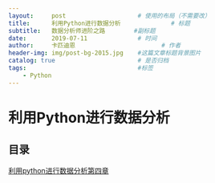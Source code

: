 ```yaml
---
layout:     post   				    # 使用的布局（不需要改）
title:      利用Python进行数据分析 				# 标题 
subtitle:   数据分析师进阶之路        #副标题
date:       2019-07-11 				# 时间
author:     卡匹迪恩 						# 作者
header-img: img/post-bg-2015.jpg 	#这篇文章标题背景图片
catalog: true 						# 是否归档
tags:								#标签
    - Python
---
```


# 利用Python进行数据分析 

## 目录

[利用python进行数据分析第四章](https://nbviewer.jupyter.org/github/statahunter/statahunter.github.io/blob/master/jupyter_html/%E5%88%A9%E7%94%A8Python%E8%BF%9B%E8%A1%8C%E6%95%B0%E6%8D%AE%E5%88%86%E6%9E%90%20%20%E7%AC%AC04%E7%AB%A0%20NumPy%20%E5%9F%BA%E7%A1%80%EF%BC%9A%E6%95%B0%E6%8D%AE%E4%B8%8E%E5%90%91%E9%87%8F%E5%8C%96%E8%AE%A1%E7%AE%97.ipynb)
